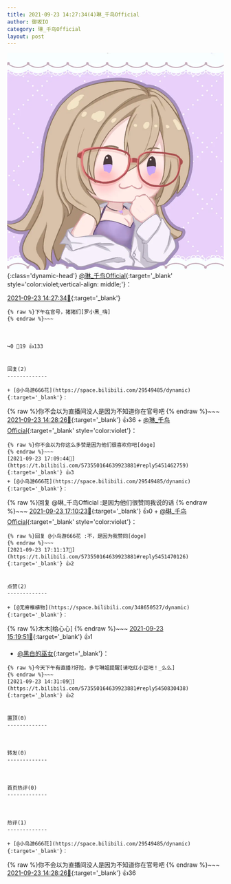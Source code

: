 ```yaml
---
title: 2021-09-23 14:27:34(4)琳_千鸟Official
author: 御坂IO
category: 琳_千鸟Official
layout: post
---
```


![img](/images/c0a88f85ebd0d056f37b114e0748e69556c8b488.jpg){:class='dynamic-head'}
[@琳_千鸟Official](https://space.bilibili.com/1620923329/dynamic){:target='_blank' style='color:violet;vertical-align: middle;'}：

[2021-09-23 14:27:34🔗](https://t.bilibili.com/573550164639923881){:target='_blank'}

~~~
{% raw %}下午在官号，猪猪们[罗小黑_嗨]
{% endraw %}~~~



↪️0 💬19 👍133


回复(2)
-------------

+ [@小鸟游666花](https://space.bilibili.com/29549485/dynamic){:target='_blank'}：
~~~
{% raw %}你不会以为直播间没人是因为不知道你在官号吧
{% endraw %}~~~
[2021-09-23 14:28:26🔗](https://t.bilibili.com/573550164639923881#reply5450811938){:target='_blank'} 👍36
    + [@琳_千鸟Official](https://space.bilibili.com/1620923329/dynamic){:target='_blank' style='color:violet'}：
~~~
{% raw %}你不会以为你这么多赞是因为他们很喜欢你吧[doge]
{% endraw %}~~~
[2021-09-23 17:09:44🔗](https://t.bilibili.com/573550164639923881#reply5451462759){:target='_blank'} 👍3
+ [@小鸟游666花](https://space.bilibili.com/29549485/dynamic){:target='_blank'}：
~~~
{% raw %}回复 @琳_千鸟Official :是因为他们很赞同我说的话
{% endraw %}~~~
[2021-09-23 17:10:23🔗](https://t.bilibili.com/573550164639923881#reply5451454908){:target='_blank'} 👍0
    + [@琳_千鸟Official](https://space.bilibili.com/1620923329/dynamic){:target='_blank' style='color:violet'}：
~~~
{% raw %}回复 @小鸟游666花 :不，是因为我赞同[doge]
{% endraw %}~~~
[2021-09-23 17:11:17🔗](https://t.bilibili.com/573550164639923881#reply5451470126){:target='_blank'} 👍2


点赞(2)
-------------

+ [@无脊椎植物](https://space.bilibili.com/348650527/dynamic){:target='_blank'}：
~~~
{% raw %}木木[给心心]
{% endraw %}~~~
[2021-09-23 15:19:51🔗](https://t.bilibili.com/573550164639923881#reply5451003914){:target='_blank'} 👍1
+ [@黑白的巫女](https://space.bilibili.com/756658/dynamic){:target='_blank'}：
~~~
{% raw %}今天下午有直播?好险，多亏琳姐提醒[请吃红小豆吧！_么么]
{% endraw %}~~~
[2021-09-23 14:31:09🔗](https://t.bilibili.com/573550164639923881#reply5450830438){:target='_blank'} 👍2


置顶(0)
-------------



转发(0)
-------------



首页热评(0)
-------------



热评(1)
-------------

+ [@小鸟游666花](https://space.bilibili.com/29549485/dynamic){:target='_blank'}：
~~~
{% raw %}你不会以为直播间没人是因为不知道你在官号吧
{% endraw %}~~~
[2021-09-23 14:28:26🔗](https://t.bilibili.com/573550164639923881#reply5450811938){:target='_blank'} 👍36


